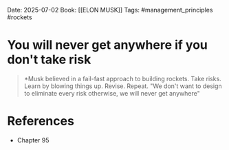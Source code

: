 Date: 2025-07-02
Book: [[ELON MUSK]]
Tags: #management_principles #rockets
# You will never get anywhere if you don't take risk

>*Musk believed in a fail-fast approach to building rockets. Take risks. Learn by blowing things up. Revise. Repeat. "We don't want to design to eliminate every risk otherwise, we will never get anywhere"

# References
- Chapter 95